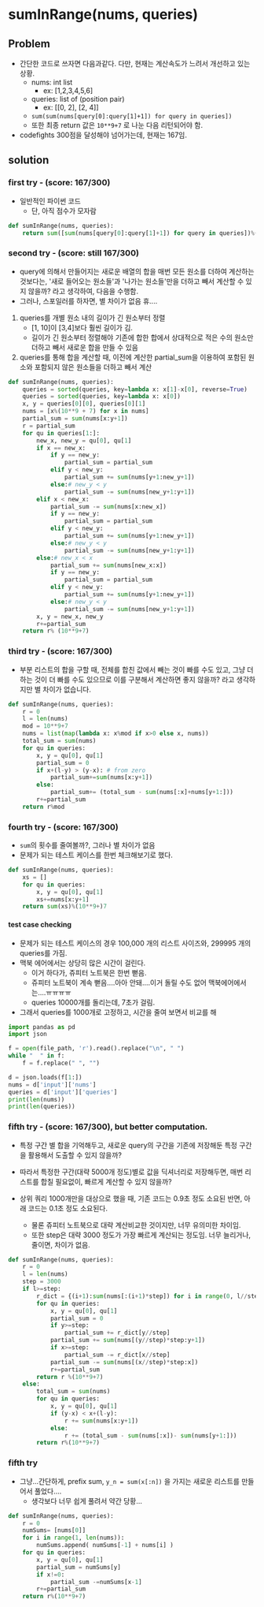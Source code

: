 # sumInRange(nums, queries)

## Problem

- 간단한 코드로 쓰자면 다음과같다. 다만, 현재는 계산속도가 느려서 개선하고 있는 상황. 
	- nums: int list
		- ex: [1,2,3,4,5,6]
	- queries: list of (position pair)
		- ex: [[0, 2], [2, 4]]
	- `sum(sum(nums[query[0]:query[1]+1]) for query in queries])` 
	- 또한 최종 return 값은 `10**9+7` 로 나눈 다음 리턴되어야 함. 
- codefights 300점을 달성해야 넘어가는데, 현재는 167임. 

## solution 

### first try - (score: 167/300)

- 일반적인 파이썬 코드 
	- 단, 아직 점수가 모자람

```python
def sumInRange(nums, queries):
    return sum([sum(nums[query[0]:query[1]+1]) for query in queries])%(10**9+7)
```

### second try - (score: still 167/300)

- query에 의해서 만들어지는 새로운 배열의 합을 매번 모든 원소를 더하여 계산하는 것보다는, '새로 들어오는 원소들'과 '나가는 원소들'만을 더하고 빼서 계산할 수 있지 않을까? 라고 생각하여, 다음을 수행함.
- 그러나, 스포일러를 하자면, 별 차이가 없음 휴....

1. queries를 개별 원소 내의 길이가 긴 원소부터 정렬
	- [1, 10]이 [3,4]보다 훨씬 길이가 김. 
	- 길이가 긴 원소부터 정렬해야 기존에 합한 합에서 상대적으로 적은 수의 원소만 더하고 빼서 새로운 합을 만들 수 있음
2. queries를 통해 합을 계산할 때, 이전에 계산한 partial_sum을 이용하여 포함된 원소와 포함되지 않은 원소들을 더하고 빼서 계산

```python
def sumInRange(nums, queries):
    queries = sorted(queries, key=lambda x: x[1]-x[0], reverse=True)
    queries = sorted(queries, key=lambda x: x[0])
    x, y = queries[0][0], queries[0][1]
    nums = [x%(10**9 + 7) for x in nums]
    partial_sum = sum(nums[x:y+1])
    r = partial_sum
    for qu in queries[1:]:
        new_x, new_y = qu[0], qu[1]
        if x == new_x:
            if y == new_y:
                partial_sum = partial_sum
            elif y < new_y:
                partial_sum += sum(nums[y+1:new_y+1])
            else:# new_y < y 
                partial_sum -= sum(nums[new_y+1:y+1])
        elif x < new_x:
            partial_sum -= sum(nums[x:new_x])
            if y == new_y:
                partial_sum = partial_sum
            elif y < new_y:
                partial_sum += sum(nums[y+1:new_y+1])
            else:# new_y < y 
                partial_sum -= sum(nums[new_y+1:y+1])
        else:# new_x < x
            partial_sum += sum(nums[new_x:x])
            if y == new_y:
                partial_sum = partial_sum
            elif y < new_y:
                partial_sum += sum(nums[y+1:new_y+1])
            else:# new_y < y 
                partial_sum -= sum(nums[new_y+1:y+1])
        x, y = new_x, new_y
        r+=partial_sum
    return r% (10**9+7)
```


### third try - (score: 167/300)

- 부분 리스트의 합을 구할 때, 전체를 합친 값에서 빼는 것이 빠를 수도 있고, 그냥 더하는 것이 더 빠를 수도 있으므로 이를 구분해서 계산하면 좋지 않을까? 라고 생각하지만 별 차이가 없습니다. 


```python
def sumInRange(nums, queries):
    r = 0
    l = len(nums)
    mod = 10**9+7
    nums = list(map(lambda x: x%mod if x>0 else x, nums))
    total_sum = sum(nums)
    for qu in queries:
        x, y = qu[0], qu[1]
        partial_sum = 0
        if x+(l-y) > (y-x): # from zero
            partial_sum+=sum(nums[x:y+1])
        else:
            partial_sum+= (total_sum - sum(nums[:x]+nums[y+1:]))
        r+=partial_sum
    return r%mod
```


### fourth try - (score: 167/300)

- `sum`의 횟수를 줄여볼까?, 그러나 별 차이가 없음
- 문제가 되는 테스트 케이스를 한번 체크해보기로 했다. 

```python
def sumInRange(nums, queries):
    xs = []
    for qu in queries:
        x, y = qu[0], qu[1]
        xs+=nums[x:y+1]
    return sum(xs)%(10**9+)7
```

#### test case checking

- 문제가 되는 테스트 케이스의 경우 100,000 개의 리스트 사이즈와, 299995 개의 queries를 가짐. 
- 맥북 에어에서는 상당히 많은 시간이 걸린다. 
	- 이거 하다가, 쥬피터 노트북은 한번 뻗음. 
	- 쥬피터 노트북이 계속 뻗음....아아 안돼....이거 돌릴 수도 없어 맥북에어에서는....ㅠㅠㅠㅠ
	- queries 10000개를 돌리는데, 7초가 걸림. 
- 그래서 queries를 1000개로 고정하고, 시간을 줄여 보면서 비교를 해

```python
import pandas as pd
import json

f = open(file_path, 'r').read().replace("\n", " ")
while "  " in f:
    f = f.replace(" ", "")

d = json.loads(f[1:])
nums = d['input']['nums']
queries = d['input']['queries']
print(len(nums))
print(len(queries))
```

### fifth try - (score: 167/300), but better computation. 

- 특정 구간 별 합을 기억해두고, 새로운 query의 구간을 기존에 저장해둔 특정 구간을 활용해서 도출할 수 있지 않을까?
- 따라서 특정한 구간(대략 5000개 정도)별로 값을 딕셔너리로 저장해두면, 매번 리스트를 합칠 필요없이, 빠르게 계산할 수 있지 않을까?


- 상위 쿼리 1000개만을 대상으로 했을 때, 기존 코드는 0.9초 정도 소요된 반면, 아래 코드는 0.1초 정도 소요된다. 
	- 물론 쥬피터 노트북으로 대략 계산비교한 것이지만, 너무 유의미한 차이임. 
	- 또한 step은 대략 3000 정도가 가장 빠르게 계산되는 정도임. 너무 늘리거나, 줄이면, 차이가 없음. 

```python
def sumInRange(nums, queries):
    r = 0
    l = len(nums)
    step = 3000
    if l>=step:
        r_dict = {(i+1):sum(nums[:(i+1)*step]) for i in range(0, l//step)}
        for qu in queries:
            x, y = qu[0], qu[1]
            partial_sum = 0 
            if y>=step:
                partial_sum += r_dict[y//step]
            partial_sum += sum(nums[(y//step)*step:y+1])
            if x>=step:
                partial_sum -= r_dict[x//step]
            partial_sum -= sum(nums[(x//step)*step:x])
            r+=partial_sum
        return r %(10**9+7)
    else:
        total_sum = sum(nums)
        for qu in queries:
            x, y = qu[0], qu[1]
            if (y-x) < x+(l-y):
                r += sum(nums[x:y+1])
            else:
                r += (total_sum - sum(nums[:x])- sum(nums[y+1:]))
        return r%(10**9+7)
```

### fifth try

- 그냥...간단하게, prefix sum, `y_n = sum(x[:n])` 을 가지는 새로운 리스트를 만들어서 풀었다....
	- 생각보다 너무 쉽게 풀려서 약간 당황...

```python
def sumInRange(nums, queries):
    r = 0
    numSums= [nums[0]]
    for i in range(1, len(nums)):
        numSums.append( numSums[-1] + nums[i] )
    for qu in queries:
        x, y = qu[0], qu[1]
        partial_sum = numSums[y]
        if x!=0:
            partial_sum -=numSums[x-1]
        r+=partial_sum
    return r%(10**9+7)
```





































